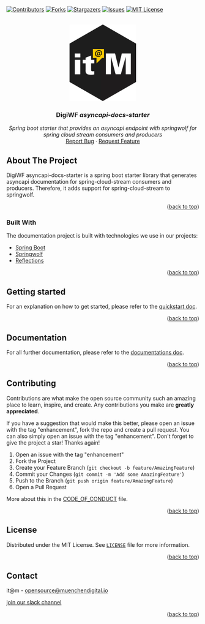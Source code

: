 <div id="top"></div>

<!-- PROJECT SHIELDS -->
[![Contributors][contributors-shield]][contributors-url]
[![Forks][forks-shield]][forks-url]
[![Stargazers][stars-shield]][stars-url]
[![Issues][issues-shield]][issues-url]
[![MIT License][license-shield]][license-url]

<!-- END OF PROJECT SHIELDS -->

<!-- PROJECT LOGO -->
<br />
<div align="center">
  <a href="#">
    <img src="images/logo.png" alt="Logo" height="200">
  </a>

<h3 align="center">DigiWF <i>asyncapi-docs-starter</i></h3>

  <p align="center">
    <i>Spring boot starter that provides an asyncapi endpoint with springwolf for spring cloud stream consumers and producers</i>
    <br /><a href="https://github.com/it-at-m/digiwf-asyncapi-docs-starter/issues">Report Bug</a>
    ·
    <a href="https://github.com/it-at-m/digiwf-asyncapi-docs-starter/issues">Request Feature</a>
  </p>
</div>

<!-- ABOUT THE PROJECT -->
## About The Project

DigiWF asyncapi-docs-starter is a spring boot starter library that generates asyncapi documentation for spring-cloud-stream consumers and producers.
Therefore, it adds support for spring-cloud-stream to springwolf.

<p align="right">(<a href="#top">back to top</a>)</p>

### Built With

The documentation project is built with technologies we use in our projects:

* [Spring Boot](https://spring.io/projects/spring-boot)
* [Springwolf](https://github.com/springwolf/springwolf-core)
* [Reflections](https://github.com/ronmamo/reflections)

<p align="right">(<a href="#top">back to top</a>)</p>

## Getting started

For an explanation on how to get started, please refer to the [quickstart doc](docs/quickstart.md).

<p align="right">(<a href="#top">back to top</a>)</p>

## Documentation

For all further documentation, please refer to the [documentations doc](docs/documentation.md).

<p align="right">(<a href="#top">back to top</a>)</p>

<!-- CONTRIBUTING -->
## Contributing

Contributions are what make the open source community such an amazing place to learn, inspire, and create. Any contributions you make are **greatly appreciated**.

If you have a suggestion that would make this better, please open an issue with the tag "enhancement", fork the repo and create a pull request. You can also simply open an issue with the tag "enhancement".
Don't forget to give the project a star! Thanks again!

1. Open an issue with the tag "enhancement"
2. Fork the Project
3. Create your Feature Branch (`git checkout -b feature/AmazingFeature`)
4. Commit your Changes (`git commit -m 'Add some AmazingFeature'`)
5. Push to the Branch (`git push origin feature/AmazingFeature`)
6. Open a Pull Request

More about this in the [CODE_OF_CONDUCT](/CODE_OF_CONDUCT.md) file.

<p align="right">(<a href="#top">back to top</a>)</p>


<!-- LICENSE -->
## License

Distributed under the MIT License. See [`LICENSE`](/LICENSE) file for more information.

<p align="right">(<a href="#top">back to top</a>)</p>



<!-- CONTACT -->
## Contact

it@m - opensource@muenchendigital.io

[join our slack channel](https://join.slack.com/t/digiwf/shared_invite/zt-14jxazj1j-jq0WNtXp7S7HAwJA7tKgpw)

<p align="right">(<a href="#top">back to top</a>)</p>


<!-- MARKDOWN LINKS & IMAGES -->
<!-- https://www.markdownguide.org/basic-syntax/#reference-style-links -->

[contributors-shield]: https://img.shields.io/github/contributors/it-at-m/digiwf-asyncapi-docs-starter.svg?style=for-the-badge

[contributors-url]: https://github.com/it-at-m/digiwf-asyncapi-docs-starter/graphs/contributors

[forks-shield]: https://img.shields.io/github/forks/it-at-m/digiwf-asyncapi-docs-starter.svg?style=for-the-badge

[forks-url]: https://github.com/it-at-m/digiwf-asyncapi-docs-starter/network/members

[stars-shield]: https://img.shields.io/github/stars/it-at-m/digiwf-asyncapi-docs-starter.svg?style=for-the-badge

[stars-url]: https://github.com/it-at-m/digiwf-asyncapi-docs-starter/stargazers

[issues-shield]: https://img.shields.io/github/issues/it-at-m/digiwf-asyncapi-docs-starter.svg?style=for-the-badge

[issues-url]: https://github.com/it-at-m/digiwf-asyncapi-docs-starter/issues

[license-shield]: https://img.shields.io/github/license/it-at-m/digiwf-asyncapi-docs-starter.svg?style=for-the-badge

[license-url]: https://github.com/it-at-m/digiwf-asyncapi-docs-starter/blob/master/LICENSE